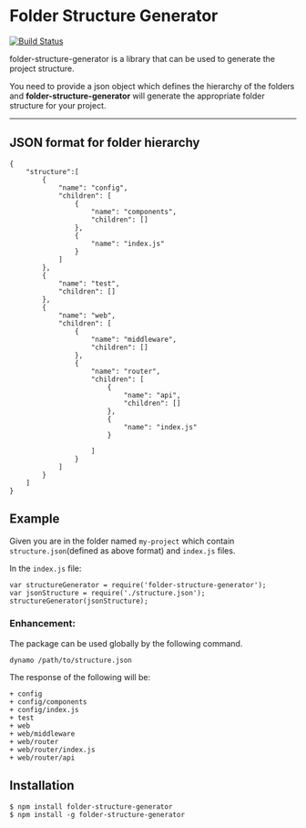 Folder Structure Generator
===================
[![Build Status](https://api.travis-ci.org/krisalay/folder-structure-generator.svg?branch=master)](https://travis-ci.org/krisalay/folder-structure-generator)

folder-structure-generator is a library that can be used to generate the project structure.

You need to provide a json object which defines the hierarchy of the folders and **folder-structure-generator** will generate the appropriate folder structure for your project.

----------


JSON format for folder hierarchy
-------------

    {
		"structure":[
			{
				"name": "config",
				"children": [
					{
						"name": "components",
						"children": []
					},
					{
						"name": "index.js"
					}
				]
			},
			{
				"name": "test",
				"children": []
			},
			{
				"name": "web",
				"children": [
					{
						"name": "middleware",
						"children": []
					},
					{
						"name": "router",
						"children": [
							{
								"name": "api",
								"children": []
							},
							{
								"name": "index.js"
							}

						]
					}
				]
			}
		]
	}



Example
-------------------
Given you are in the folder named `my-project` which contain `structure.json`(defined as above format) and `index.js` files.

In the `index.js` file:

    var structureGenerator = require('folder-structure-generator');
    var jsonStructure = require('./structure.json');
    structureGenerator(jsonStructure);

### Enhancement:
The package can be used globally by the following command.

    dynamo /path/to/structure.json


The response of the following will be:

    + config
    + config/components
    + config/index.js
    + test
    + web
    + web/middleware
    + web/router
    + web/router/index.js
    + web/router/api

Installation
---------------------

    $ npm install folder-structure-generator
    $ npm install -g folder-structure-generator
